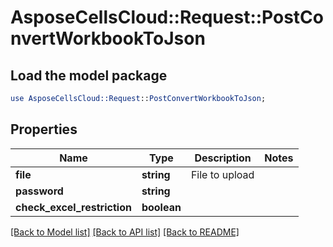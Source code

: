 # AsposeCellsCloud::Request::PostConvertWorkbookToJson 

## Load the model package
```perl
use AsposeCellsCloud::Request::PostConvertWorkbookToJson;
```

## Properties
Name | Type | Description | Notes
------------ | ------------- | ------------- | -------------
**file** | **string** | File to upload |
**password** | **string** |  |
**check_excel_restriction** | **boolean** |  |  

[[Back to Model list]](../README.md#documentation-for-requests) [[Back to API list]](../README.md#documentation-for-api-endpoints) [[Back to README]](../README.md)

